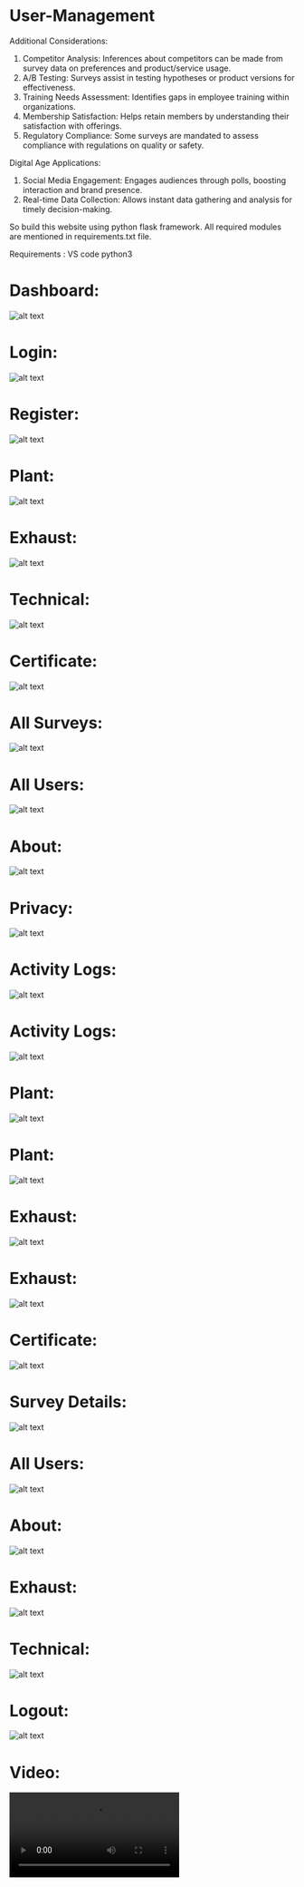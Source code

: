 # User-Management

Additional Considerations:
1. Competitor Analysis: Inferences about competitors can be made from survey data on preferences and product/service usage.
2. A/B Testing: Surveys assist in testing hypotheses or product versions for effectiveness.
3. Training Needs Assessment: Identifies gaps in employee training within organizations.
4. Membership Satisfaction: Helps retain members by understanding their satisfaction with offerings.
5. Regulatory Compliance: Some surveys are mandated to assess compliance with regulations on quality or safety.

Digital Age Applications:
1. Social Media Engagement: Engages audiences through polls, boosting interaction and brand presence.
2. Real-time Data Collection: Allows instant data gathering and analysis for timely decision-making.

So build this website using python flask framework. All required modules are mentioned in requirements.txt file.

Requirements :
VS code
python3

# Dashboard:
![alt text](https://github.com/thato2-5/Flask_Web_Apps/blob/User-Management/dashboard.png)

# Login:
![alt text](https://github.com/thato2-5/Flask_Web_Apps/blob/User-Management/login.png)

# Register:
![alt text](https://github.com/thato2-5/Flask_Web_Apps/blob/User-Management/register.png)

# Plant:
![alt text](https://github.com/thato2-5/Flask_Web_Apps/blob/User-Management/plant01.png)

# Exhaust:
![alt text](https://github.com/thato2-5/Flask_Web_Apps/blob/User-Management/exhaust01.png)

# Technical:
![alt text](https://github.com/thato2-5/Flask_Web_Apps/blob/User-Management/technical01.png)

# Certificate:
![alt text](https://github.com/thato2-5/Flask_Web_Apps/blob/User-Management/certificate01.png)

# All Surveys:
![alt text](https://github.com/thato2-5/Flask_Web_Apps/blob/User-Management/all_surveys.png)

# All Users:
![alt text](https://github.com/thato2-5/Flask_Web_Apps/blob/User-Management/all_users.png)

# About:
![alt text](https://github.com/thato2-5/Flask_Web_Apps/blob/User-Management/about01.png)

# Privacy:
![alt text](https://github.com/thato2-5/Flask_Web_Apps/blob/User-Management/privacy01.png)

# Activity Logs:
![alt text](https://github.com/thato2-5/Flask_Web_Apps/blob/User-Management/activity_logs.png)

# Activity Logs:
![alt text](https://github.com/thato2-5/Flask_Web_Apps/blob/User-Management/activity_logs_filter.png)

# Plant:
![alt text](https://github.com/thato2-5/Flask_Web_Apps/blob/User-Management/plant_data.png)

# Plant:
![alt text](https://github.com/thato2-5/Flask_Web_Apps/blob/User-Management/plant_data_filter.png)

# Exhaust:
![alt text](https://github.com/thato2-5/Flask_Web_Apps/blob/User-Management/exhaust_data.png)

# Exhaust:
![alt text](https://github.com/thato2-5/Flask_Web_Apps/blob/User-Management/exhaust_data_filter.png)

# Certificate:
![alt text](https://github.com/thato2-5/Flask_Web_Apps/blob/User-Management/certificate01.png)

# Survey Details:
![alt text](https://github.com/thato2-5/Flask_Web_Apps/blob/User-Management/all_survey's.png)

# All Users:
![alt text](https://github.com/thato2-5/Flask_Web_Apps/blob/User-Management/all_users.png)

# About:
![alt text](https://github.com/thato2-5/Flask_Web_Apps/blob/User-Management/about01.png)

# Exhaust:
![alt text](https://github.com/thato2-5/Flask_Web_Apps/blob/User-Management/exhaust_inspection_details.png)

# Technical:
![alt text](https://github.com/thato2-5/Flask_Web_Apps/blob/User-Management/technical_installation_details.png)

# Logout:
![alt text](https://github.com/thato2-5/Flask_Web_Apps/blob/User-Management/logout_success.png)

# Video:
![alt text](https://github.com/thato2-5/Flask_Web_Apps/blob/User-Management/screenRecorder.mkv)
